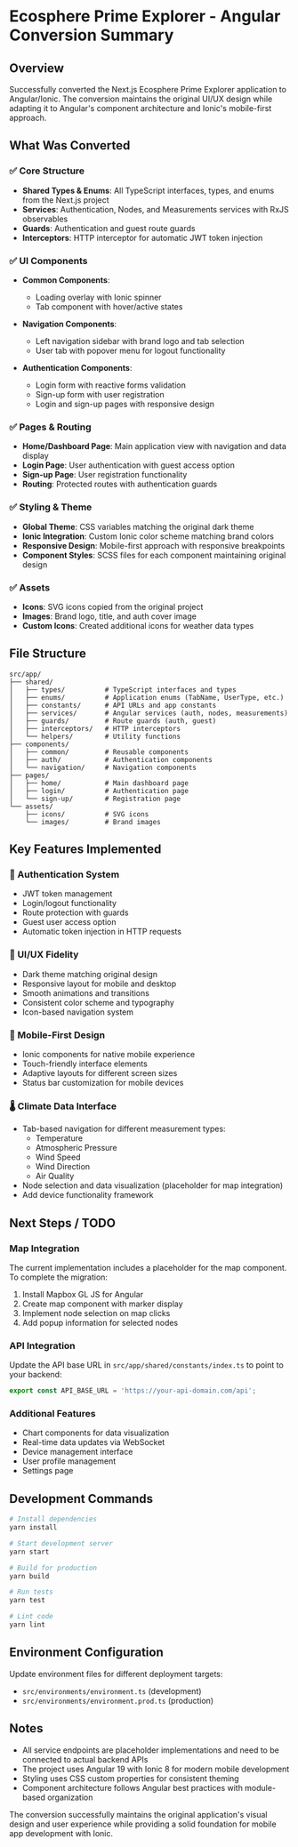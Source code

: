 # Ecosphere Prime Explorer - Angular Conversion Summary

## Overview
Successfully converted the Next.js Ecosphere Prime Explorer application to Angular/Ionic. The conversion maintains the original UI/UX design while adapting it to Angular's component architecture and Ionic's mobile-first approach.

## What Was Converted

### ✅ Core Structure
- **Shared Types & Enums**: All TypeScript interfaces, types, and enums from the Next.js project
- **Services**: Authentication, Nodes, and Measurements services with RxJS observables
- **Guards**: Authentication and guest route guards
- **Interceptors**: HTTP interceptor for automatic JWT token injection

### ✅ UI Components
- **Common Components**:
  - Loading overlay with Ionic spinner
  - Tab component with hover/active states
  
- **Navigation Components**:
  - Left navigation sidebar with brand logo and tab selection
  - User tab with popover menu for logout functionality
  
- **Authentication Components**:
  - Login form with reactive forms validation
  - Sign-up form with user registration
  - Login and sign-up pages with responsive design

### ✅ Pages & Routing
- **Home/Dashboard Page**: Main application view with navigation and data display
- **Login Page**: User authentication with guest access option
- **Sign-up Page**: User registration functionality
- **Routing**: Protected routes with authentication guards

### ✅ Styling & Theme
- **Global Theme**: CSS variables matching the original dark theme
- **Ionic Integration**: Custom Ionic color scheme matching brand colors
- **Responsive Design**: Mobile-first approach with responsive breakpoints
- **Component Styles**: SCSS files for each component maintaining original design

### ✅ Assets
- **Icons**: SVG icons copied from the original project
- **Images**: Brand logo, title, and auth cover image
- **Custom Icons**: Created additional icons for weather data types

## File Structure

```
src/app/
├── shared/
│   ├── types/          # TypeScript interfaces and types
│   ├── enums/          # Application enums (TabName, UserType, etc.)
│   ├── constants/      # API URLs and app constants
│   ├── services/       # Angular services (auth, nodes, measurements)
│   ├── guards/         # Route guards (auth, guest)
│   ├── interceptors/   # HTTP interceptors
│   └── helpers/        # Utility functions
├── components/
│   ├── common/         # Reusable components
│   ├── auth/           # Authentication components
│   └── navigation/     # Navigation components
├── pages/
│   ├── home/           # Main dashboard page
│   ├── login/          # Authentication page
│   └── sign-up/        # Registration page
└── assets/
    ├── icons/          # SVG icons
    └── images/         # Brand images
```

## Key Features Implemented

### 🔐 Authentication System
- JWT token management
- Login/logout functionality
- Route protection with guards
- Guest user access option
- Automatic token injection in HTTP requests

### 🎨 UI/UX Fidelity
- Dark theme matching original design
- Responsive layout for mobile and desktop
- Smooth animations and transitions
- Consistent color scheme and typography
- Icon-based navigation system

### 📱 Mobile-First Design
- Ionic components for native mobile experience
- Touch-friendly interface elements
- Adaptive layouts for different screen sizes
- Status bar customization for mobile devices

### 🌡️ Climate Data Interface
- Tab-based navigation for different measurement types:
  - Temperature
  - Atmospheric Pressure
  - Wind Speed
  - Wind Direction
  - Air Quality
- Node selection and data visualization (placeholder for map integration)
- Add device functionality framework

## Next Steps / TODO

### Map Integration
The current implementation includes a placeholder for the map component. To complete the migration:
1. Install Mapbox GL JS for Angular
2. Create map component with marker display
3. Implement node selection on map clicks
4. Add popup information for selected nodes

### API Integration
Update the API base URL in `src/app/shared/constants/index.ts` to point to your backend:
```typescript
export const API_BASE_URL = 'https://your-api-domain.com/api';
```

### Additional Features
- Chart components for data visualization
- Real-time data updates via WebSocket
- Device management interface
- User profile management
- Settings page

## Development Commands

```bash
# Install dependencies
yarn install

# Start development server
yarn start

# Build for production
yarn build

# Run tests
yarn test

# Lint code
yarn lint
```

## Environment Configuration

Update environment files for different deployment targets:
- `src/environments/environment.ts` (development)
- `src/environments/environment.prod.ts` (production)

## Notes

- All service endpoints are placeholder implementations and need to be connected to actual backend APIs
- The project uses Angular 19 with Ionic 8 for modern mobile development
- Styling uses CSS custom properties for consistent theming
- Component architecture follows Angular best practices with module-based organization

The conversion successfully maintains the original application's visual design and user experience while providing a solid foundation for mobile app development with Ionic.
